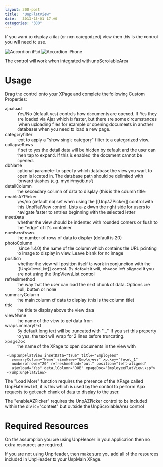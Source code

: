 ```yaml
---
layout: 300-post
title:  "UnpFlatView"
date:   2013-12-01 17:00
categories: "300"
---
```


If you want to display a flat (or non categorized) view then this is the control you will need to use. 

![Accordion iPad](http://teamstudio.s3.amazonaws.com/images/flatview-ipad.png)
![Accordion iPhone](http://teamstudio.s3.amazonaws.com/images/flatview-iphone.png)

The control will work when integrated with unpScrollableArea

# Usage
Drag the control onto your XPage and complete the following Custom Properties:

<dl class="dl-horizontal">
	<dt>ajaxload</dt><dd>Yes/No (default yes) controls how documents are opened. If Yes they are loaded via Ajax which is faster, but there are some circumstances (when uploading files for example or opening documents in another database) when you need to load a new page.</dd>
	<dt>categoryfilter</dt><dd>text to apply a "show single category" filter to a categorized view.</dd>
	<dt>collapseRows</dt><dd>if set to yes the detail data will be hidden by default and the user can then tap to expand. If this is enabled, the document cannot be opened.</dd>
	<dt>dbName</dt><dd>optional parameter to specify which database the view you want to open is located in. The database path should be delimited with forward slashes (e.g. mydir/mydb.nsf)</dd>
	<dt>detailColumn</dt><dd>the secondary column of data to display (this is the column title)</dd>
	<dt>enableAZPicker</dt><dd>yes/no (default no) set when using the [[UnpAZPicker]] control with this UnpFlatView control. Lists a-z down the right side for users to navigate faster to entries beginning with the selected letter</dd>
	<dt>insetData</dt><dd>whether the view should be indented with rounded corners or flush to the "edge" of it's container</dd>
	<dt>numberofrows</dt><dd>the number of rows of data to display (default is 20)</dd>
	<dt>photoColumn</dt><dd>(since 1.4.0) the name of the column which contains the URL pointing to image to display in view. Leave blank for no image</dd>
	<dt>position</dt><dd>whether the view will position itself to work in conjunction with the [[UnpViewsList]] control. By default it will, choose left-aligned if you are not using the UnpViewsList control</dd>
	<dt>refreshmethod</dt><dd>the way that the user can load the next chunk of data. Options are pull, button or none</dd>
	<dt>summaryColumn</dt><dd>the main column of data to display (this is the column title)</dd>
	<dt>title</dt><dd>the title to display above the view data</dd>
	<dt>viewName</dt><dd>the name of the view to get data from</dd>
	<dt>wrapsummarytext</dt><dd>By default long text will be truncated with "...". If you set this property to yes, the text will wrap for 2 lines before truncating.</dd>
	<dt>xpageDoc</dt><dd>the name of the XPage to open documents in the view with</dd>
</dl>

<pre class="CICodeFormatter" ><code class="CICodeFormatter"> &lt;unp:unpFlatView insetData="true" title="Employees"  
   summaryColumn="Name" viewName="Employees" xp:key="facet_1"  
   numberofrows="20" refreshmethod="pull" position="left-aligned"  
   ajaxload="Yes" detailColumn="DOB" xpageDoc="EmployeeFlatView.xsp"&gt;  
 &lt;/unp:unpFlatView&gt;  
</code></pre>

The "Load More" function requires the presence of the XPage called UnpFlatViewList, it is this which is used by the control to perform Ajax requests to get each chunk of data to display to the user.

The "enableAZPicker" requires the UnpAZPicker control to be included within the div id="content" but outside the UnpScrollableArea control

# Required Resources
On the assumption you are using UnpHeader in your application then no extra resources are required.

If you are not using UnpHeader, then make sure you add all of the resources included in UnpHeader to your UnpMain XPage.